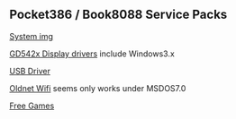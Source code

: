 Pocket386 / Book8088 Service Packs
--
[System img](http://123.157.198.70:8090/dos/p386.7z)

[GD542x Display drivers](https://github.com/zhblue/RetroFuns/blob/main/pocket386/AVGA3%20Drivers%20(5.25).7z) include Windows3.x

[USB Driver](https://github.com/FreddyVRetro/CH375-USB-DRIVER/tree/main)

[Oldnet Wifi](https://github.com/TheOldNet/theoldnet-wifi-firmware-binaries?tab=readme-ov-file) seems only works under MSDOS7.0

[Free Games](http://123.157.198.70:8090/dos/PCDosMini_v1.zip)

